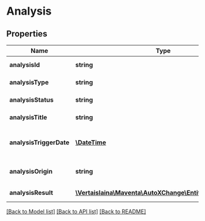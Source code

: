 # Analysis

## Properties
Name | Type | Description | Notes
------------ | ------------- | ------------- | -------------
**analysisId** | **string** | Analysis status | [optional] 
**analysisType** | **string** | Analysis type | [optional] 
**analysisStatus** | **string** | Analysis status | [optional] 
**analysisTitle** | **string** | Analysis title | [optional] 
**analysisTriggerDate** | [**\DateTime**](\DateTime.md) | Timestamp when check was triggered | [optional] 
**analysisOrigin** | **string** | Analysis resource origin | [optional] 
**analysisResult** | [**\Vertaislaina\Maventa\AutoXChange\Entity\AnalysisResult**](AnalysisResult.md) | Result of the analysis | [optional] 

[[Back to Model list]](../README.md#documentation-for-models) [[Back to API list]](../README.md#documentation-for-api-endpoints) [[Back to README]](../README.md)


